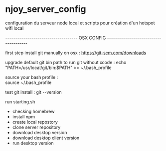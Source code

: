 # njoy_server_config
configuration du serveur node local et scripts pour création d'un hotspot wifi local

------------------------------------ OSX CONFIG --------------------------------------

first step install git manually on osx :
https://git-scm.com/downloads

upgrade default git bin path to run git without xcode :
echo "PATH=/usr/local/git/bin:\$PATH" >> ~/.bash_profile

source your bash profile :  
source ~/.bash_profile

test git install :
git --version

run starting.sh
- checking homebrew
- install npm
- create local repostory
- clone server repository
- download desktop version
- download desktop client version
- run desktop version
